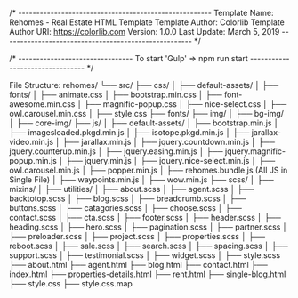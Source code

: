 /* ------------------------------------------------------
Template Name: Rehomes - Real Estate HTML Template
Template Author: Colorlib
Template Author URI: https://colorlib.com
Version: 1.0.0
Last Update: March 5, 2019
----------------------------------------------------- */

/* --------------------------------
To start 'Gulp' => npm run start
-------------------------------- */

File Structure:
rehomes/
└── src/
    ├── css/
    │   ├── default-assets/
    │   ├── fonts/
    │   ├── animate.css
    │   ├── bootstrap.min.css
    │   ├── font-awesome.min.css
    │   ├── magnific-popup.css
    │   ├── nice-select.css
    │   ├── owl.carousel.min.css
    │   ├── style.css
    ├── fonts/
    ├── img/
    │   ├── bg-img/
    │   ├── core-img/
    ├── js/
    │   ├── default-assets/
    │   ├── bootstrap.min.js
    │   ├── imagesloaded.pkgd.min.js
    │   ├── isotope.pkgd.min.js
    │   ├── jarallax-video.min.js
    │   ├── jarallax.min.js
    │   ├── jquery.countdown.min.js
    │   ├── jquery.counterup.min.js
    │   ├── jquery.easing.min.js
    │   ├── jquery.magnific-popup.min.js
    │   ├── jquery.min.js
    │   ├── jquery.nice-select.min.js
    │   ├── owl.carousel.min.js
    │   ├── popper.min.js
    │   ├── rehomes.bundle.js (All JS in Single File)
    │   ├── waypoints.min.js
    │   ├── wow.min.js
    ├── scss/
    │   ├── mixins/
    │   ├── utilities/
    │   ├── about.scss
    │   ├── agent.scss
    │   ├── backtotop.scss
    │   ├── blog.scss
    │   ├── breadcrumb.scss
    │   ├── buttons.scss
    │   ├── catagories.scss
    │   ├── choose.scss
    │   ├── contact.scss
    │   ├── cta.scss
    │   ├── footer.scss
    │   ├── header.scss
    │   ├── heading.scss
    │   ├── hero.scss
    │   ├── pagination.scss
    │   ├── partner.scss
    │   ├── preloader.scss
    │   ├── project.scss
    │   ├── properties.scss
    │   ├── reboot.scss
    │   ├── sale.scss
    │   ├── search.scss
    │   ├── spacing.scss
    │   ├── support.scss
    │   ├── testimonial.scss
    │   ├── widget.scss
    │   ├── style.scss
    ├── about.html
    ├── agent.html
    ├── blog.html
    ├── contact.html
    ├── index.html
    ├── properties-details.html
    ├── rent.html
    ├── single-blog.html
    ├── style.css
    ├── style.css.map